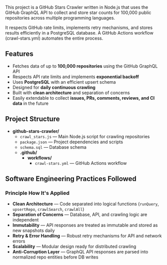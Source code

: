 This project is a GitHub Stars Crawler written in Node.js that uses the GitHub GraphQL API to collect and store star counts for 100,000 public repositories across multiple programming languages.

It respects GitHub rate limits, implements retry mechanisms, and stores results efficiently in a PostgreSQL database.
A GitHub Actions workflow (crawl-stars.yml) automates the entire process.

<h2>Features</h2>

<ul>
  <li>Fetches data of up to <strong>100,000 repositories</strong> using the GitHub GraphQL API</li>
  <li>Respects API rate limits and implements <strong>exponential backoff</strong></li>
  <li>Uses <strong>PostgreSQL</strong> with an efficient upsert schema</li>
  <li>Designed for <strong>daily continuous crawling</strong></li>
  <li>Built with <strong>clean architecture</strong> and separation of concerns</li>
  <li>Easily extendable to collect <strong>issues, PRs, comments, reviews, and CI data</strong> in the future</li>
</ul>

<h2>Project Structure</h2> 
<ul>
  <li><strong>github-stars-crawler/</strong>
    <ul>
      <li><code>crawl_stars.js</code> — Main Node.js script for crawling repositories</li>
      <li><code>package.json</code> — Project dependencies and scripts</li>
      <li><code>schema.sql</code> — Database schema</li>
      <li><strong>.github/</strong>
        <ul>
          <li><strong>workflows/</strong>
            <ul>
              <li><code>crawl-stars.yml</code> — GitHub Actions workflow</li>
            </ul>
          </li>
        </ul>
      </li>
    </ul>
  </li>
</ul>
<h2>Software Engineering Practices Followed</h2> 
<h3>Principle	How It's Applied</h3>
<ul>
  <li><strong>Clean Architecture</strong> — Code separated into logical functions (<code>runQuery</code>, <code>upsertRepo</code>, <code>crawlSearch</code>, <code>crawlAll</code>)</li>
  <li><strong>Separation of Concerns</strong> — Database, API, and crawling logic are independent</li>
  <li><strong>Immutability</strong> — API responses are treated as immutable and stored as new snapshots daily</li>
  <li><strong>Retry & Error Handling</strong> — Robust retry mechanisms for API and network errors</li>
  <li><strong>Scalability</strong> — Modular design ready for distributed crawling</li>
  <li><strong>Anti-Corruption Layer</strong> — GraphQL API responses are parsed into normalized repo entities before DB writes</li>
</ul>

